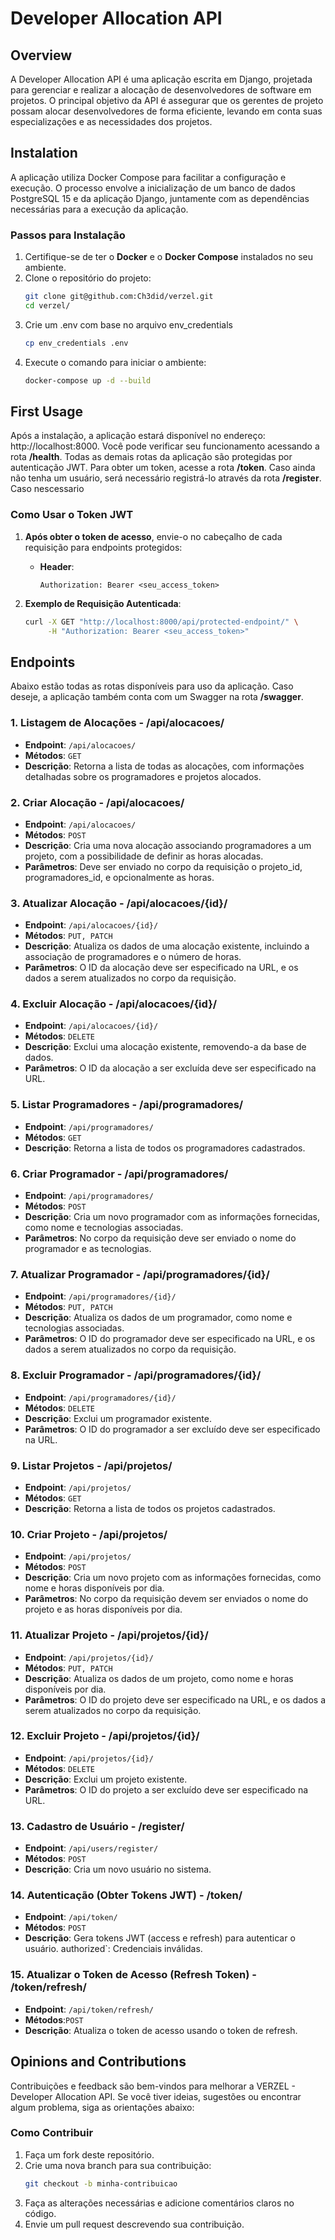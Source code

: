 # **Developer Allocation API**  

## Overview
A Developer Allocation API é uma aplicação escrita em Django, projetada para gerenciar e realizar a alocação de desenvolvedores de software em projetos. 
O principal objetivo da API é assegurar que os gerentes de projeto possam alocar desenvolvedores de forma eficiente, levando em conta suas especializações e as necessidades dos projetos.

## Instalation
A aplicação utiliza Docker Compose para facilitar a configuração e execução. O processo envolve a inicialização de um banco de dados PostgreSQL 15 e da aplicação Django, juntamente com as dependências necessárias para a execução da aplicação.

### Passos para Instalação
1. Certifique-se de ter o **Docker** e o **Docker Compose** instalados no seu ambiente.
2. Clone o repositório do projeto:
   ```bash
   git clone git@github.com:Ch3did/verzel.git
   cd verzel/
3. Crie um .env com base no arquivo env_credentials
   ```bash
   cp env_credentials .env

4. Execute o comando para iniciar o ambiente:
   ```bash
   docker-compose up -d --build


## First Usage 

Após a instalação, a aplicação estará disponível no endereço: http://localhost:8000. Você pode verificar seu funcionamento acessando a rota **/health**. Todas as demais rotas da aplicação são protegidas por autenticação JWT. Para obter um token, acesse a rota **/token**. Caso ainda não tenha um usuário, será necessário registrá-lo através da rota **/register**. Caso nescessario

### **Como Usar o Token JWT**

1. **Após obter o token de acesso**, envie-o no cabeçalho de cada requisição para endpoints protegidos:
   - **Header**:
     ```
     Authorization: Bearer <seu_access_token>
     ```

2. **Exemplo de Requisição Autenticada**:
   ```bash
   curl -X GET "http://localhost:8000/api/protected-endpoint/" \
        -H "Authorization: Bearer <seu_access_token>"
   ```

## Endpoints
Abaixo estão todas as rotas disponíveis para uso da aplicação. Caso deseje, a aplicação também conta com um Swagger na rota **/swagger**.

### 1. Listagem de Alocações - /api/alocacoes/

- **Endpoint**: `/api/alocacoes/`
- **Métodos**: `GET`
- **Descrição**: Retorna a lista de todas as alocações, com informações detalhadas sobre os programadores e projetos alocados.

### 2. Criar Alocação - /api/alocacoes/

- **Endpoint**: `/api/alocacoes/`
- **Métodos**: `POST`
- **Descrição**: Cria uma nova alocação associando programadores a um projeto, com a possibilidade de definir as horas alocadas.
- **Parâmetros**: Deve ser enviado no corpo da requisição o projeto_id, programadores_id, e opcionalmente as horas.

### 3. Atualizar Alocação - /api/alocacoes/{id}/

- **Endpoint**: `/api/alocacoes/{id}/`
- **Métodos**: `PUT, PATCH`
- **Descrição**: Atualiza os dados de uma alocação existente, incluindo a associação de programadores e o número de horas.
- **Parâmetros**: O ID da alocação deve ser especificado na URL, e os dados a serem atualizados no corpo da requisição.


### 4. Excluir Alocação - /api/alocacoes/{id}/

- **Endpoint**: `/api/alocacoes/{id}/`
- **Métodos**: `DELETE`
- **Descrição**: Exclui uma alocação existente, removendo-a da base de dados.
- **Parâmetros**: O ID da alocação a ser excluída deve ser especificado na URL.

### 5. Listar Programadores - /api/programadores/

- **Endpoint**: `/api/programadores/`
- **Métodos**: `GET`
- **Descrição**: Retorna a lista de todos os programadores cadastrados.

### 6. Criar Programador - /api/programadores/

- **Endpoint**: `/api/programadores/`
- **Métodos**: `POST`
- **Descrição**: Cria um novo programador com as informações fornecidas, como nome e tecnologias associadas.
- **Parâmetros**: No corpo da requisição deve ser enviado o nome do programador e as tecnologias.

### 7. Atualizar Programador - /api/programadores/{id}/

- **Endpoint**: `/api/programadores/{id}/`
- **Métodos**: `PUT, PATCH`
- **Descrição**: Atualiza os dados de um programador, como nome e tecnologias associadas.
- **Parâmetros**: O ID do programador deve ser especificado na URL, e os dados a serem atualizados no corpo da requisição.

### 8. Excluir Programador - /api/programadores/{id}/

- **Endpoint**: `/api/programadores/{id}/`
- **Métodos**: `DELETE`
- **Descrição**: Exclui um programador existente.
- **Parâmetros**: O ID do programador a ser excluído deve ser especificado na URL.

### 9. Listar Projetos - /api/projetos/

- **Endpoint**: `/api/projetos/`
- **Métodos**: `GET`
- **Descrição**: Retorna a lista de todos os projetos cadastrados.

### 10. Criar Projeto - /api/projetos/

- **Endpoint**: `/api/projetos/`
- **Métodos**: `POST`
- **Descrição**: Cria um novo projeto com as informações fornecidas, como nome e horas disponíveis por dia.
- **Parâmetros**: No corpo da requisição devem ser enviados o nome do projeto e as horas disponíveis por dia.

### 11. Atualizar Projeto - /api/projetos/{id}/

- **Endpoint**: `/api/projetos/{id}/`
- **Métodos**: `PUT, PATCH`
- **Descrição**: Atualiza os dados de um projeto, como nome e horas disponíveis por dia.
- **Parâmetros**: O ID do projeto deve ser especificado na URL, e os dados a serem atualizados no corpo da requisição.

### 12. Excluir Projeto - /api/projetos/{id}/

- **Endpoint**: `/api/projetos/{id}/`
- **Métodos**: `DELETE`
- **Descrição**: Exclui um projeto existente.
- **Parâmetros**: O ID do projeto a ser excluído deve ser especificado na URL.

### 13. Cadastro de Usuário - /register/

- **Endpoint**: `/api/users/register/`
- **Métodos**: `POST`
- **Descrição**: Cria um novo usuário no sistema.

### 14. Autenticação (Obter Tokens JWT) - /token/

- **Endpoint**: `/api/token/`
- **Métodos**: `POST`
- **Descrição**: Gera tokens JWT (access e refresh) para autenticar o usuário.
authorized`: Credenciais inválidas.

### 15. Atualizar o Token de Acesso (Refresh Token) - /token/refresh/

- **Endpoint**: `/api/token/refresh/`
- **Métodos**:`POST`
- **Descrição**: Atualiza o token de acesso usando o token de refresh.


## Opinions and Contributions

Contribuições e feedback são bem-vindos para melhorar a VERZEL - Developer Allocation API. Se você tiver ideias, sugestões ou encontrar algum problema, siga as orientações abaixo:

### Como Contribuir
1. Faça um fork deste repositório.
2. Crie uma nova branch para sua contribuição:
   ```bash
   git checkout -b minha-contribuicao
   ```
3. Faça as alterações necessárias e adicione comentários claros no código.
4. Envie um pull request descrevendo sua contribuição.
